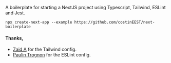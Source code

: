 A boilerplate for starting a NextJS project using Typescript, Tailwind, ESLint and Jest.

```shell
npx create-next-app --example https://github.com/costinEEST/next-boilerplate
```

#### Thanks,
- [Zaid A](https://github.com/beatzball/create-next-tailwind-example-app) for the Tailwind config.
- [Paulin Trognon](https://github.com/paulintrognon/next-typescript) for the ESLint config.
